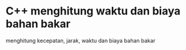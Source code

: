 # C++ menghitung waktu dan biaya bahan bakar
menghitung kecepatan, jarak, waktu dan biaya bahan bakar
